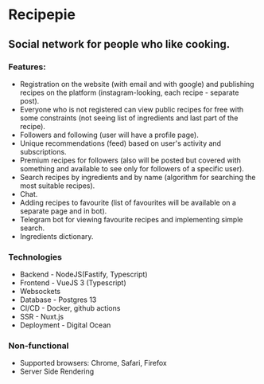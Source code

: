 # Recipepie
## Social network for people who like cooking.
### Features:
- Registration on the website (with email and with google) and publishing recipes on the platform (instagram-looking, each recipe - separate post).
- Everyone who is not registered can view public recipes for free with some constraints (not seeing list of ingredients and last part of the recipe).
- Followers and following (user will have a profile page).
- Unique recommendations (feed) based on user's activity and subscriptions.
- Premium recipes for followers (also will be posted but covered with something and available to see only for followers of a specific user).
- Search recipes by ingredients and by name (algorithm for searching the most suitable recipes).
- Chat.
- Adding recipes to favourite (list of favourites will be available on a separate page and in bot).
- Telegram bot for viewing favourite recipes and implementing simple search.
- Ingredients dictionary.
### Technologies
- Backend - NodeJS(Fastify, Typescript)
- Frontend - VueJS 3 (Typescript)
- Websockets
- Database - Postgres 13
- CI/CD - Docker, github actions
- SSR - Nuxt.js
- Deployment - Digital Ocean
### Non-functional
- Supported browsers: Chrome, Safari, Firefox
- Server Side Rendering

